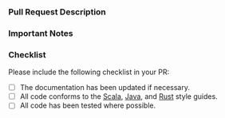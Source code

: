 ### Pull Request Description

<!--
- Please describe the nature of your PR here, as well as the motivation for it.
- If it fixes an open issue, please mention that issue number here.
-->

### Important Notes

<!--
- Mention important elements of the design.
- Mention any notable changes to APIs.
-->

### Checklist

Please include the following checklist in your PR:

- [ ] The documentation has been updated if necessary.
- [ ] All code conforms to the
      [Scala](https://github.com/enso-org/enso/blob/main/docs/style-guide/scala.md),
      [Java](https://github.com/enso-org/enso/blob/main/docs/style-guide/java.md),
      and
      [Rust](https://github.com/enso-org/enso/blob/main/docs/style-guide/rust.md)
      style guides.
- [ ] All code has been tested where possible.
